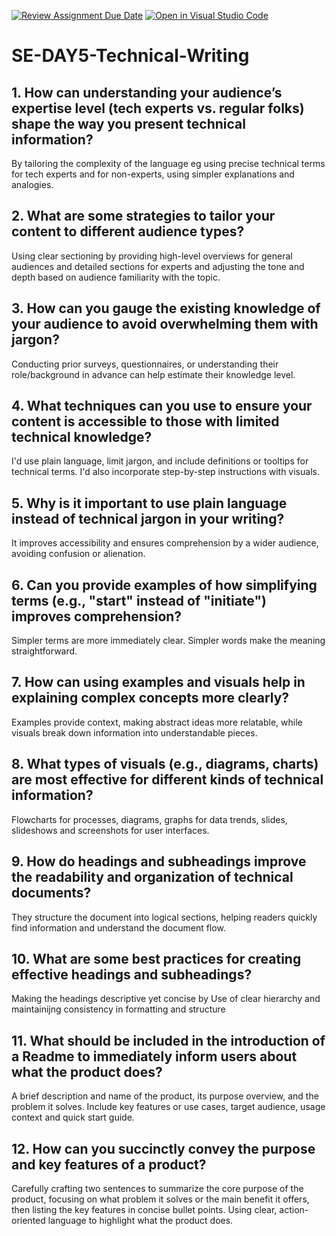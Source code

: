 [![Review Assignment Due Date](https://classroom.github.com/assets/deadline-readme-button-22041afd0340ce965d47ae6ef1cefeee28c7c493a6346c4f15d667ab976d596c.svg)](https://classroom.github.com/a/zsAR-pyY)
[![Open in Visual Studio Code](https://classroom.github.com/assets/open-in-vscode-2e0aaae1b6195c2367325f4f02e2d04e9abb55f0b24a779b69b11b9e10269abc.svg)](https://classroom.github.com/online_ide?assignment_repo_id=16179797&assignment_repo_type=AssignmentRepo)
# SE-DAY5-Technical-Writing
## 1. How can understanding your audience’s expertise level (tech experts vs. regular folks) shape the way you present technical information?
  By tailoring the complexity of the language eg using precise technical terms for tech experts and for non-experts, using simpler explanations and analogies.

## 2. What are some strategies to tailor your content to different audience types?
  Using clear sectioning by providing high-level overviews for general audiences and detailed sections for experts and adjusting the tone and depth based on audience familiarity with the topic.

## 3. How can you gauge the existing knowledge of your audience to avoid overwhelming them with jargon?
  Conducting prior surveys, questionnaires, or understanding their role/background in advance can help estimate their knowledge level.

## 4. What techniques can you use to ensure your content is accessible to those with limited technical knowledge?
  I'd use plain language, limit jargon, and include definitions or tooltips for technical terms. I'd also incorporate step-by-step instructions with visuals.

## 5. Why is it important to use plain language instead of technical jargon in your writing?
  It improves accessibility and ensures comprehension by a wider audience, avoiding confusion or alienation.

## 6. Can you provide examples of how simplifying terms (e.g., "start" instead of "initiate") improves comprehension?
  Simpler terms are more immediately clear. Simpler words make the meaning straightforward.

## 7. How can using examples and visuals help in explaining complex concepts more clearly?
  Examples provide context, making abstract ideas more relatable, while visuals break down information into understandable pieces.


## 8. What types of visuals (e.g., diagrams, charts) are most effective for different kinds of technical information?
  Flowcharts for processes, diagrams, graphs for data trends, slides, slideshows and screenshots for user interfaces.

## 9. How do headings and subheadings improve the readability and organization of technical documents?
  They structure the document into logical sections, helping readers quickly find information and understand the document flow.

## 10. What are some best practices for creating effective headings and subheadings?
  Making the headings descriptive yet concise by Use of clear hierarchy and maintainijng consistency in formatting and structure

## 11. What should be included in the introduction of a Readme to immediately inform users about what the product does?
  A brief description and name of the product, its purpose overview, and the problem it solves. Include key features or use cases, target audience, usage context and quick start guide.

## 12. How can you succinctly convey the purpose and key features of a product?
 Carefully crafting two sentences to summarize the core purpose of the product, focusing on what problem it solves or the main benefit it offers, then listing the key features in concise bullet points. Using clear, action-oriented language to highlight what the product does.
